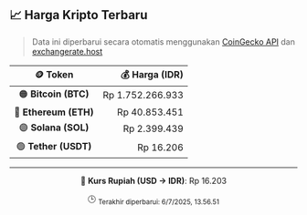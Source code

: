 

<!-- HARGA_KRIPTO -->
## 📈 Harga Kripto Terbaru

> Data ini diperbarui secara otomatis menggunakan [CoinGecko API](https://www.coingecko.com/) dan [exchangerate.host](https://exchangerate.host/)

<div align="center">

| 🪙 Token | 💰 Harga (IDR) |
|:------:|---------------:|
| 🟠 **Bitcoin (BTC)**   | Rp 1.752.266.933 |
| 🔵 **Ethereum (ETH)**  | Rp 40.853.451 |
| 🟣 **Solana (SOL)**    | Rp 2.399.439 |
| 🟢 **Tether (USDT)**   | Rp 16.206 |

---

💱 **Kurs Rupiah (USD → IDR)**: Rp 16.203

🕒 <sub>Terakhir diperbarui: 6/7/2025, 13.56.51</sub>

</div>
<!-- /HARGA_KRIPTO -->